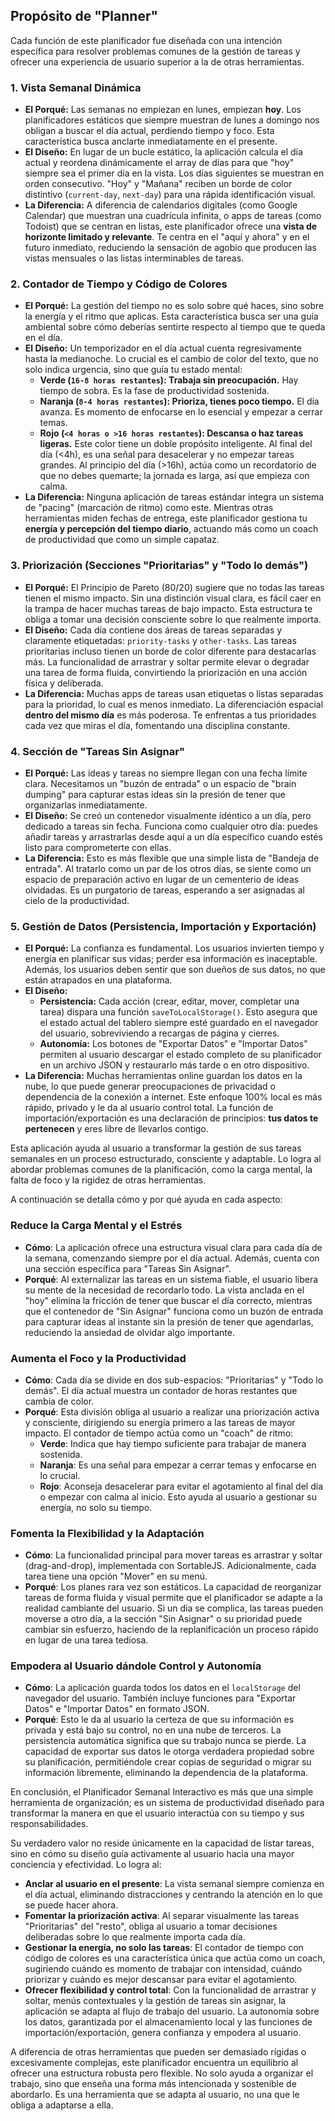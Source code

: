 ## Propósito de "Planner"

Cada función de este planificador fue diseñada con una intención específica para resolver problemas comunes de la gestión de tareas y ofrecer una experiencia de usuario superior a la de otras herramientas.

### 1. Vista Semanal Dinámica

* **El Porqué:** Las semanas no empiezan en lunes, empiezan **hoy**. Los planificadores estáticos que siempre muestran de lunes a domingo nos obligan a buscar el día actual, perdiendo tiempo y foco. Esta característica busca anclarte inmediatamente en el presente.
* **El Diseño:** En lugar de un bucle estático, la aplicación calcula el día actual y reordena dinámicamente el array de días para que "hoy" siempre sea el primer día en la vista. Los días siguientes se muestran en orden consecutivo. "Hoy" y "Mañana" reciben un borde de color distintivo (`current-day`, `next-day`) para una rápida identificación visual.
* **La Diferencia:** A diferencia de calendarios digitales (como Google Calendar) que muestran una cuadrícula infinita, o apps de tareas (como Todoist) que se centran en listas, este planificador ofrece una **vista de horizonte limitado y relevante**. Te centra en el "aquí y ahora" y en el futuro inmediato, reduciendo la sensación de agobio que producen las vistas mensuales o las listas interminables de tareas.

### 2. Contador de Tiempo y Código de Colores

* **El Porqué:** La gestión del tiempo no es solo sobre qué haces, sino sobre la energía y el ritmo que aplicas. Esta característica busca ser una guía ambiental sobre cómo deberías sentirte respecto al tiempo que te queda en el día.
* **El Diseño:** Un temporizador en el día actual cuenta regresivamente hasta la medianoche. Lo crucial es el cambio de color del texto, que no solo indica urgencia, sino que guía tu estado mental:
    * **Verde (`16-8 horas restantes`): Trabaja sin preocupación.** Hay tiempo de sobra. Es la fase de productividad sostenida.
    * **Naranja (`8-4 horas restantes`): Prioriza, tienes poco tiempo.** El día avanza. Es momento de enfocarse en lo esencial y empezar a cerrar temas.
    * **Rojo (`<4 horas o >16 horas restantes`): Descansa o haz tareas ligeras.** Este color tiene un doble propósito inteligente. Al final del día (<4h), es una señal para desacelerar y no empezar tareas grandes. Al principio del día (>16h), actúa como un recordatorio de que no debes quemarte; la jornada es larga, así que empieza con calma.
* **La Diferencia:** Ninguna aplicación de tareas estándar integra un sistema de "pacing" (marcación de ritmo) como este. Mientras otras herramientas miden fechas de entrega, este planificador gestiona tu **energía y percepción del tiempo diario**, actuando más como un coach de productividad que como un simple capataz.

### 3. Priorización (Secciones "Prioritarias" y "Todo lo demás")

* **El Porqué:** El Principio de Pareto (80/20) sugiere que no todas las tareas tienen el mismo impacto. Sin una distinción visual clara, es fácil caer en la trampa de hacer muchas tareas de bajo impacto. Esta estructura te obliga a tomar una decisión consciente sobre lo que realmente importa.
* **El Diseño:** Cada día contiene dos áreas de tareas separadas y claramente etiquetadas: `priority-tasks` y `other-tasks`. Las tareas prioritarias incluso tienen un borde de color diferente para destacarlas más. La funcionalidad de arrastrar y soltar permite elevar o degradar una tarea de forma fluida, convirtiendo la priorización en una acción física y deliberada.
* **La Diferencia:** Muchas apps de tareas usan etiquetas o listas separadas para la prioridad, lo cual es menos inmediato. La diferenciación espacial **dentro del mismo día** es más poderosa. Te enfrentas a tus prioridades cada vez que miras el día, fomentando una disciplina constante.

### 4. Sección de "Tareas Sin Asignar"

* **El Porqué:** Las ideas y tareas no siempre llegan con una fecha límite clara. Necesitamos un "buzón de entrada" o un espacio de "brain dumping" para capturar estas ideas sin la presión de tener que organizarlas inmediatamente.
* **El Diseño:** Se creó un contenedor visualmente idéntico a un día, pero dedicado a tareas sin fecha. Funciona como cualquier otro día: puedes añadir tareas y arrastrarlas desde aquí a un día específico cuando estés listo para comprometerte con ellas.
* **La Diferencia:** Esto es más flexible que una simple lista de "Bandeja de entrada". Al tratarlo como un par de los otros días, se siente como un espacio de preparación activo en lugar de un cementerio de ideas olvidadas. Es un purgatorio de tareas, esperando a ser asignadas al cielo de la productividad.

### 5. Gestión de Datos (Persistencia, Importación y Exportación)

* **El Porqué:** La confianza es fundamental. Los usuarios invierten tiempo y energía en planificar sus vidas; perder esa información es inaceptable. Además, los usuarios deben sentir que son dueños de sus datos, no que están atrapados en una plataforma.
* **El Diseño:**
    * **Persistencia:** Cada acción (crear, editar, mover, completar una tarea) dispara una función `saveToLocalStorage()`. Esto asegura que el estado actual del tablero siempre esté guardado en el navegador del usuario, sobreviviendo a recargas de página y cierres.
    * **Autonomía:** Los botones de "Exportar Datos" e "Importar Datos" permiten al usuario descargar el estado completo de su planificador en un archivo JSON y restaurarlo más tarde o en otro dispositivo.
* **La Diferencia:** Muchas herramientas online guardan los datos en la nube, lo que puede generar preocupaciones de privacidad o dependencia de la conexión a internet. Este enfoque 100% local es más rápido, privado y le da al usuario control total. La función de importación/exportación es una declaración de principios: **tus datos te pertenecen** y eres libre de llevarlos contigo.

Esta aplicación ayuda al usuario a transformar la gestión de sus tareas semanales en un proceso estructurado, consciente y adaptable. Lo logra al abordar problemas comunes de la planificación, como la carga mental, la falta de foco y la rigidez de otras herramientas.

A continuación se detalla cómo y por qué ayuda en cada aspecto:

### Reduce la Carga Mental y el Estrés

* **Cómo**: La aplicación ofrece una estructura visual clara para cada día de la semana, comenzando siempre por el día actual. Además, cuenta con una sección específica para "Tareas Sin Asignar".
* **Porqué**: Al externalizar las tareas en un sistema fiable, el usuario libera su mente de la necesidad de recordarlo todo. La vista anclada en el "hoy" elimina la fricción de tener que buscar el día correcto, mientras que el contenedor de "Sin Asignar" funciona como un buzón de entrada para capturar ideas al instante sin la presión de tener que agendarlas, reduciendo la ansiedad de olvidar algo importante.

### Aumenta el Foco y la Productividad

* **Cómo**: Cada día se divide en dos sub-espacios: "Prioritarias" y "Todo lo demás". El día actual muestra un contador de horas restantes que cambia de color.
* **Porqué**: Esta división obliga al usuario a realizar una priorización activa y consciente, dirigiendo su energía primero a las tareas de mayor impacto. El contador de tiempo actúa como un "coach" de ritmo:
    * **Verde**: Indica que hay tiempo suficiente para trabajar de manera sostenida.
    * **Naranja**: Es una señal para empezar a cerrar temas y enfocarse en lo crucial.
    * **Rojo**: Aconseja desacelerar para evitar el agotamiento al final del día o empezar con calma al inicio.
    Esto ayuda al usuario a gestionar su energía, no solo su tiempo.

### Fomenta la Flexibilidad y la Adaptación

* **Cómo**: La funcionalidad principal para mover tareas es arrastrar y soltar (drag-and-drop), implementada con SortableJS. Adicionalmente, cada tarea tiene una opción "Mover" en su menú.
* **Porqué**: Los planes rara vez son estáticos. La capacidad de reorganizar tareas de forma fluida y visual permite que el planificador se adapte a la realidad cambiante del usuario. Si un día se complica, las tareas pueden moverse a otro día, a la sección "Sin Asignar" o su prioridad puede cambiar sin esfuerzo, haciendo de la replanificación un proceso rápido en lugar de una tarea tediosa.

### Empodera al Usuario dándole Control y Autonomía

* **Cómo**: La aplicación guarda todos los datos en el `localStorage` del navegador del usuario. También incluye funciones para "Exportar Datos" e "Importar Datos" en formato JSON.
* **Porqué**: Esto le da al usuario la certeza de que su información es privada y está bajo su control, no en una nube de terceros. La persistencia automática significa que su trabajo nunca se pierde. La capacidad de exportar sus datos le otorga verdadera propiedad sobre su planificación, permitiéndole crear copias de seguridad o migrar su información libremente, eliminando la dependencia de la plataforma.

En conclusión, el Planificador Semanal Interactivo es más que una simple herramienta de organización; es un sistema de productividad diseñado para transformar la manera en que el usuario interactúa con su tiempo y sus responsabilidades.

Su verdadero valor no reside únicamente en la capacidad de listar tareas, sino en cómo su diseño guía activamente al usuario hacia una mayor conciencia y efectividad. Lo logra al:

* **Anclar al usuario en el presente**: La vista semanal siempre comienza en el día actual, eliminando distracciones y centrando la atención en lo que se puede hacer ahora.
* **Fomentar la priorización activa**: Al separar visualmente las tareas "Prioritarias" del "resto", obliga al usuario a tomar decisiones deliberadas sobre lo que realmente importa cada día.
* **Gestionar la energía, no solo las tareas**: El contador de tiempo con código de colores es una característica única que actúa como un coach, sugiriendo cuándo es momento de trabajar con intensidad, cuándo priorizar y cuándo es mejor descansar para evitar el agotamiento.
* **Ofrecer flexibilidad y control total**: Con la funcionalidad de arrastrar y soltar, menús contextuales y la gestión de tareas sin asignar, la aplicación se adapta al flujo de trabajo del usuario. La autonomía sobre los datos, garantizada por el almacenamiento local y las funciones de importación/exportación, genera confianza y empodera al usuario.

A diferencia de otras herramientas que pueden ser demasiado rígidas o excesivamente complejas, este planificador encuentra un equilibrio al ofrecer una estructura robusta pero flexible. No solo ayuda a organizar el trabajo, sino que enseña una forma más intencionada y sostenible de abordarlo. Es una herramienta que se adapta al usuario, no una que le obliga a adaptarse a ella.
